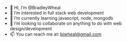- 👋 Hi, I’m @BradleyWheal
- 👀 I’m interested in full stack web development
- 🌱 I’m currently learning javascript, node, mongodb
- 💞️ I’m looking to collaborate on anything to do with web design/development
- 📫 You can reach me at: bjwheal@gmail.com

<!---
BradleyWheal/BradleyWheal is a ✨ special ✨ repository because its `README.md` (this file) appears on your GitHub profile.
You can click the Preview link to take a look at your changes.
--->
